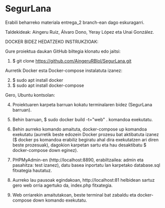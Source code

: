 # SegurLana
Erabili beharreko materiala entrega_2 branch-ean dago eskuragarri.

Taldekideak: Aingeru Ruiz, Álvaro Dono, Yeray López eta Unai González.

DOCKER BIDEZ HEDATZEKO INSTRUKZIOAK:

Gure proiektua daukan GitHub biltegia klonatu edo jaitsi:
1. $ git clone https://github.com/AingeruRBlol/SegurLana.git

Aurretik Docker esta Docker-compose instalatuta izanez:

2. $ sudo apt install docker
3. $ sudo apt install docker-compose

Gero, Ubuntu kontsolan:

4. Proiektuaren karpeta barruan kokatu terminalaren bidez (SegurLana barruan).

5. Behin barruan, $ sudo docker build -t="web" . komandoa exekutatu.
   
6. Behin aurreko komando amaituta, docker-compose up komandoa exekutatu (aurretik beste edozein Docker prozesu bat aktibatuta izanez ($ docker ps komandoa erabiliz begiratu ahal dira exekutatzen ari diren beste prozesuak), dagokion karpetan sartu eta hau desaktibatu $ docker-compose down eginez).
   
7. PHPMyAdmin-en (http://localhost:8890, erabiltzailea: admin eta pasahitza: test izanez), datu basea inportatu lan karpetako database.sql fitxategia hautatuz.
    
8. Aurreko lau pausoak egindakoan, http://localhost:81 helbidean sartuz gero web orria agertuko da, index.php fitxategia.
    
9. Web orriarekin amaitutakoan, beste terminal bat zabaldu eta docker-compose down komando exekutatu.
